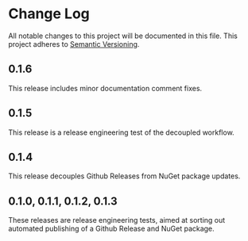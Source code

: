 # Change Log

All notable changes to this project will be documented in this file. This
project adheres to [Semantic Versioning](http://semver.org/).

## 0.1.6

This release includes minor documentation comment fixes.

## 0.1.5

This release is a release engineering test of the decoupled workflow.

## 0.1.4

This release decouples Github Releases from NuGet package updates.

## 0.1.0, 0.1.1, 0.1.2, 0.1.3

These releases are release engineering tests, aimed at sorting out automated publishing of a Github Release and NuGet package.
